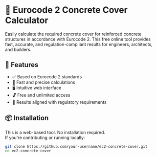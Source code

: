 # 🧱 Eurocode 2 Concrete Cover Calculator

Easily calculate the required concrete cover for reinforced concrete structures in accordance with Eurocode 2. This free online tool provides fast, accurate, and regulation-compliant results for engineers, architects, and builders.

## 🚀 Features

- ✅ Based on Eurocode 2 standards  
- 🎯 Fast and precise calculations  
- 🖥️ Intuitive web interface  
- 🔓 Free and unlimited access  
- 📄 Results aligned with regulatory requirements  

## 📦 Installation

This is a web-based tool. No installation required.  
If you're contributing or running locally:

```bash
git clone https://github.com/your-username/ec2-concrete-cover.git
cd ec2-concrete-cover
